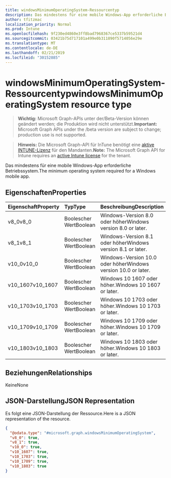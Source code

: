 ```yaml
---
title: windowsMinimumOperatingSystem-Ressourcentyp
description: Das mindestens für eine mobile Windows-App erforderliche Betriebssystem.
author: tfitzmac
localization_priority: Normal
ms.prod: Intune
ms.openlocfilehash: 9f230ed4860e3ff8bad7968367ce5337b59521d4
ms.sourcegitcommit: 03421b75d717101a499e0b311890f5714056e29e
ms.translationtype: MT
ms.contentlocale: de-DE
ms.lasthandoff: 02/21/2019
ms.locfileid: "30152885"
---
```

# <a name="windowsminimumoperatingsystem-resource-type"></a><span data-ttu-id="7ad79-103">windowsMinimumOperatingSystem-Ressourcentyp</span><span class="sxs-lookup"><span data-stu-id="7ad79-103">windowsMinimumOperatingSystem resource type</span></span>

> <span data-ttu-id="7ad79-104">**Wichtig:** Microsoft Graph-APIs unter der/Beta-Version können geändert werden; die Produktion wird nicht unterstützt.</span><span class="sxs-lookup"><span data-stu-id="7ad79-104">**Important:** Microsoft Graph APIs under the /beta version are subject to change; production use is not supported.</span></span>

> <span data-ttu-id="7ad79-105">**Hinweis:** Die Microsoft Graph-API für InTune benötigt eine [aktive INTUNE-Lizenz](https://go.microsoft.com/fwlink/?linkid=839381) für den Mandanten.</span><span class="sxs-lookup"><span data-stu-id="7ad79-105">**Note:** The Microsoft Graph API for Intune requires an [active Intune license](https://go.microsoft.com/fwlink/?linkid=839381) for the tenant.</span></span>

<span data-ttu-id="7ad79-106">Das mindestens für eine mobile Windows-App erforderliche Betriebssystem.</span><span class="sxs-lookup"><span data-stu-id="7ad79-106">The minimum operating system required for a Windows mobile app.</span></span>

## <a name="properties"></a><span data-ttu-id="7ad79-107">Eigenschaften</span><span class="sxs-lookup"><span data-stu-id="7ad79-107">Properties</span></span>
|<span data-ttu-id="7ad79-108">Eigenschaft</span><span class="sxs-lookup"><span data-stu-id="7ad79-108">Property</span></span>|<span data-ttu-id="7ad79-109">Typ</span><span class="sxs-lookup"><span data-stu-id="7ad79-109">Type</span></span>|<span data-ttu-id="7ad79-110">Beschreibung</span><span class="sxs-lookup"><span data-stu-id="7ad79-110">Description</span></span>|
|:---|:---|:---|
|<span data-ttu-id="7ad79-111">v8_0</span><span class="sxs-lookup"><span data-stu-id="7ad79-111">v8_0</span></span>|<span data-ttu-id="7ad79-112">Boolescher Wert</span><span class="sxs-lookup"><span data-stu-id="7ad79-112">Boolean</span></span>|<span data-ttu-id="7ad79-113">Windows-Version 8.0 oder höher</span><span class="sxs-lookup"><span data-stu-id="7ad79-113">Windows version 8.0 or later.</span></span>|
|<span data-ttu-id="7ad79-114">v8_1</span><span class="sxs-lookup"><span data-stu-id="7ad79-114">v8_1</span></span>|<span data-ttu-id="7ad79-115">Boolescher Wert</span><span class="sxs-lookup"><span data-stu-id="7ad79-115">Boolean</span></span>|<span data-ttu-id="7ad79-116">Windows-Version 8.1 oder höher</span><span class="sxs-lookup"><span data-stu-id="7ad79-116">Windows version 8.1 or later.</span></span>|
|<span data-ttu-id="7ad79-117">v10_0</span><span class="sxs-lookup"><span data-stu-id="7ad79-117">v10_0</span></span>|<span data-ttu-id="7ad79-118">Boolescher Wert</span><span class="sxs-lookup"><span data-stu-id="7ad79-118">Boolean</span></span>|<span data-ttu-id="7ad79-119">Windows-Version 10.0 oder höher</span><span class="sxs-lookup"><span data-stu-id="7ad79-119">Windows version 10.0 or later.</span></span>|
|<span data-ttu-id="7ad79-120">v10_1607</span><span class="sxs-lookup"><span data-stu-id="7ad79-120">v10_1607</span></span>|<span data-ttu-id="7ad79-121">Boolescher Wert</span><span class="sxs-lookup"><span data-stu-id="7ad79-121">Boolean</span></span>|<span data-ttu-id="7ad79-122">Windows 10 1607 oder höher.</span><span class="sxs-lookup"><span data-stu-id="7ad79-122">Windows 10 1607 or later.</span></span>|
|<span data-ttu-id="7ad79-123">v10_1703</span><span class="sxs-lookup"><span data-stu-id="7ad79-123">v10_1703</span></span>|<span data-ttu-id="7ad79-124">Boolescher Wert</span><span class="sxs-lookup"><span data-stu-id="7ad79-124">Boolean</span></span>|<span data-ttu-id="7ad79-125">Windows 10 1703 oder höher.</span><span class="sxs-lookup"><span data-stu-id="7ad79-125">Windows 10 1703 or later.</span></span>|
|<span data-ttu-id="7ad79-126">v10_1709</span><span class="sxs-lookup"><span data-stu-id="7ad79-126">v10_1709</span></span>|<span data-ttu-id="7ad79-127">Boolescher Wert</span><span class="sxs-lookup"><span data-stu-id="7ad79-127">Boolean</span></span>|<span data-ttu-id="7ad79-128">Windows 10 1709 oder höher.</span><span class="sxs-lookup"><span data-stu-id="7ad79-128">Windows 10 1709 or later.</span></span>|
|<span data-ttu-id="7ad79-129">v10_1803</span><span class="sxs-lookup"><span data-stu-id="7ad79-129">v10_1803</span></span>|<span data-ttu-id="7ad79-130">Boolescher Wert</span><span class="sxs-lookup"><span data-stu-id="7ad79-130">Boolean</span></span>|<span data-ttu-id="7ad79-131">Windows 10 1803 oder höher.</span><span class="sxs-lookup"><span data-stu-id="7ad79-131">Windows 10 1803 or later.</span></span>|

## <a name="relationships"></a><span data-ttu-id="7ad79-132">Beziehungen</span><span class="sxs-lookup"><span data-stu-id="7ad79-132">Relationships</span></span>
<span data-ttu-id="7ad79-133">Keine</span><span class="sxs-lookup"><span data-stu-id="7ad79-133">None</span></span>

## <a name="json-representation"></a><span data-ttu-id="7ad79-134">JSON-Darstellung</span><span class="sxs-lookup"><span data-stu-id="7ad79-134">JSON Representation</span></span>
<span data-ttu-id="7ad79-135">Es folgt eine JSON-Darstellung der Ressource.</span><span class="sxs-lookup"><span data-stu-id="7ad79-135">Here is a JSON representation of the resource.</span></span>
<!-- {
  "blockType": "resource",
  "@odata.type": "microsoft.graph.windowsMinimumOperatingSystem"
}
-->
``` json
{
  "@odata.type": "#microsoft.graph.windowsMinimumOperatingSystem",
  "v8_0": true,
  "v8_1": true,
  "v10_0": true,
  "v10_1607": true,
  "v10_1703": true,
  "v10_1709": true,
  "v10_1803": true
}
```




